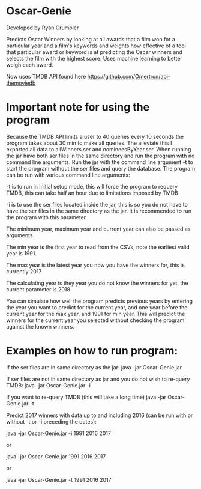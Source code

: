 # Oscar-Genie
Developed by Ryan Crumpler

Predicts Oscar Winners by looking at all awards that a film won 
for a particular year and a film's keywords and weights how effective 
of a tool that particular award or keyword is at predicting the Oscar winners and selects 
the film with the highest score. Uses machine learning to better weigh each award.

Now uses TMDB API found here https://github.com/Omertron/api-themoviedb

# Important note for using the program
Because the TMDB API limits a user to 40 queries every 10 seconds the program takes about 30 min to make all queries. The alleviate this I exported all data to allWinners.ser and nomineesByYear.ser. When running the jar have both ser files in the same directory and run the program with no command line arguments. Run  the jar with the command line argument -t to start the program without the ser files and query the database. 
The program can be run with various command line arguments:

-t is to run in initial setup mode, this will force the program to requery TMDB, this can take half an hour due to limitations imposed by TMDB

-i is to use the ser files located inside the jar, this is so you do not have to have the ser files in the same directory as the jar. It is recommended to run the program with this parameter 

The minimum year, maximum year and current year can also be passed as arguments. 

The min year is the first year to read from the CSVs, note the earliest valid year is 1991.

The max year is the latest year you now you have the winners for, this is currently 2017

The calculating year is they year you do not know the winners for yet, the current parameter is 2018 

You can simulate how well the program predicts previous years by entering the year you want to predict for the current year, and one year before the current year for the max year, and 1991 for min year. This will predict the winners for the current year you selected without checking the program against the known winners.

# Examples on how to run program:
If the ser files are in same directory as the jar:
java -jar Oscar-Genie.jar

If ser files are not in same directory as jar and you do not wish to re-query TMDB:
java -jar Oscar-Genie.jar -i

If you want to re-query TMDB (this will take a long time)
java -jar Oscar-Genie.jar -t

Predict 2017 winners with data up to and including 2016 (can be run with or without -t or -i preceding the dates):

java -jar Oscar-Genie.jar -i 1991 2016 2017

or

java -jar Oscar-Genie.jar 1991 2016 2017

or 

java -jar Oscar-Genie.jar -t 1991 2016 2017




